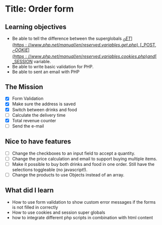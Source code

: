 # Title: Order form


## Learning objectives

- Be able to tell the difference between the superglobals [$_GET](https://www.php.net/manual/en/reserved.variables.get.php), [$_POST](https://www.php.net/manual/en/reserved.variables.post.php), [$_COOKIE](https://www.php.net/manual/en/reserved.variables.cookies.php) and [$_SESSION](https://www.php.net/manual/en/reserved.variables.session.php) variable.
- Be able to write basic validation for PHP.
- Be able to sent an email with PHP

## The Mission

- [x] Form Validation
- [x] Make sure the address is saved
- [x] Switch between drinks and food
- [ ] Calculate the delivery time
- [x] Total revenue counter
- [ ] Send the e-mail

## Nice to have features
- [ ] Change the checkboxes to an input field to accept a quantity.
- [ ] Change the price calculation and email to support buying multiple items.
- [ ] Make it possible to buy both drinks and food in one order. Still have the selections toggleable (no javascript!).
- [ ] Change the products to use Objects instead of an array.

## What did I learn

- How to use form validation to show custom error messages if the forms is not filled in correctly
- How to use cookies and session super globals
- how to integrate different php scripts in combination with html content
